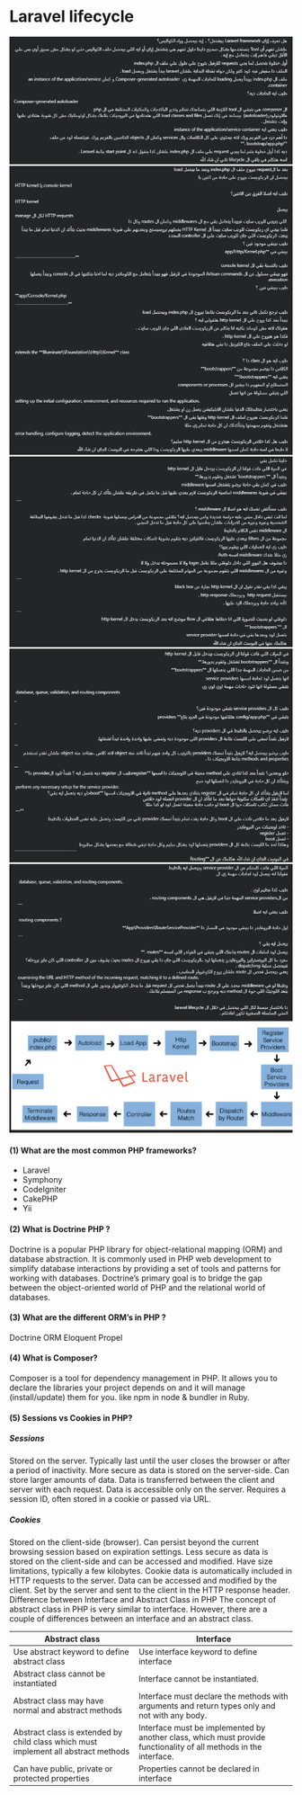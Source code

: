 # Laravel lifecycle

![alt text](image.png)
![alt text](image-1.png)
![alt text](image-2.png)
![alt text](image-3.png)
![alt text](image-4.png)

#### (1) What are the most common PHP frameworks?

- Laravel
- Symphony
- CodeIgniter
- CakePHP
- Yii

#### (2) What is Doctrine PHP ?

Doctrine is a popular PHP library for object-relational mapping (ORM) and database abstraction. It is commonly used in PHP web development to simplify database interactions by providing a set of tools and patterns for working with databases. Doctrine’s primary goal is to bridge the gap between the object-oriented world of PHP and the relational world of databases.

#### (3) What are the different ORM’s in PHP ?

Doctrine ORM
Eloquent
Propel

#### (4) What is Composer?

Composer is a tool for dependency management in PHP. It allows you to declare the libraries your project depends on and it will manage (install/update) them for you. like npm in node & bundler in Ruby.

#### (5) Sessions vs Cookies in PHP?

##### Sessions

Stored on the server.
Typically last until the user closes the browser or after a period of inactivity.
More secure as data is stored on the server-side.
Can store larger amounts of data.
Data is transferred between the client and server with each request.
Data is accessible only on the server.
Requires a session ID, often stored in a cookie or passed via URL.

##### Cookies

Stored on the client-side (browser).
Can persist beyond the current browsing session based on expiration settings.
Less secure as data is stored on the client-side and can be accessed and modified.
Have size limitations, typically a few kilobytes.
Cookie data is automatically included in HTTP requests to the server.
Data can be accessed and modified by the client.
Set by the server and sent to the client in the HTTP response header.
Difference between Interface and Abstract Class in PHP
The concept of abstract class in PHP is very similar to interface. However, there are a couple of differences between an interface and an abstract class.

| Abstract class                                                                      | Interface                                                                                                         |
| ----------------------------------------------------------------------------------- | ----------------------------------------------------------------------------------------------------------------- |
| Use abstract keyword to define abstract class                                       | Use interface keyword to define interface                                                                         |
| Abstract class cannot be instantiated                                               | Interface cannot be instantiated.                                                                                 |
| Abstract class may have normal and abstract methods                                 | Interface must declare the methods with arguments and return types only and not with any body.                    |
| Abstract class is extended by child class which must implement all abstract methods | Interface must be implemented by another class, which must provide functionality of all methods in the interface. |
| Can have public, private or protected properties                                    | Properties cannot be declared in interface                                                                        |
